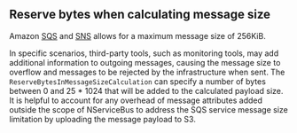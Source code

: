 ## Reserve bytes when calculating message size

Amazon [SQS](https://docs.aws.amazon.com/AWSSimpleQueueService/latest/SQSDeveloperGuide/quotas-messages.html) and [SNS](https://docs.aws.amazon.com/general/latest/gr/sns.html) allows for a maximum message size of 256KiB.

In specific scenarios, third-party tools, such as monitoring tools, may add additional information to outgoing messages, causing the message size to overflow and messages to be rejected by the infrastructure when sent. The `ReserveBytesInMessageSizeCalculation` can specify a number of bytes between 0 and 25 * 1024 that will be added to the calculated payload size. It is helpful to account for any overhead of message attributes added outside the scope of NServiceBus to address the SQS service message size limitation by uploading the message payload to S3.
